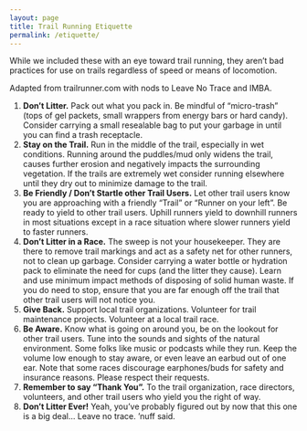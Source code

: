 ```yaml
---
layout: page
title: Trail Running Etiquette
permalink: /etiquette/
---
```

While we included these with an eye toward trail running, they aren’t bad practices for use on trails regardless of speed or means of locomotion.

Adapted from trailrunner.com with nods to Leave No Trace and IMBA.

1. **Don’t Litter.**
Pack out what you pack in.
Be mindful of “micro-trash” (tops of gel packets, small wrappers from energy bars or hard candy).
Consider carrying a small resealable bag to put your garbage in until you can find a trash receptacle.
2. **Stay on the Trail.**
Run in the middle of the trail, especially in wet conditions.
Running around the puddles/mud only widens the trail, causes further erosion and negatively impacts the surrounding vegetation.
If the trails are extremely wet consider running elsewhere until they dry out to minimize damage to the trail.
3. **Be Friendly / Don’t Startle other Trail Users.**
Let other trail users know you are approaching with a friendly “Trail” or “Runner on your left”.
Be ready to yield to other trail users. Uphill runners yield to downhill runners in most situations except in a race situation where slower runners yield to faster runners.
4. **Don’t Litter in a Race.**
The sweep is not your housekeeper. They are there to remove trail markings and act as a safety net for other runners, not to clean up garbage.
Consider carrying a water bottle or hydration pack to eliminate the need for cups (and the litter they cause).
Learn and use minimum impact methods of disposing of solid human waste. If you do need to stop, ensure that you are far enough off the trail that other trail users will not notice you.
5. **Give Back.**
Support local trail organizations.
Volunteer for trail maintenance projects.
Volunteer at a local trail race.
6. **Be Aware.**
Know what is going on around you, be on the lookout for other trail users.
Tune into the sounds and sights of the natural environment.
Some folks like music or podcasts while they run. Keep the volume low enough to stay aware, or even leave an earbud out of one ear.
Note that some races discourage earphones/buds for safety and insurance reasons. Please respect their requests.
7. **Remember to say “Thank You”.**
To the trail organization, race directors, volunteers, and other trail users who yield you the right of way.
8. **Don’t Litter Ever!**
Yeah, you’ve probably figured out by now that this one is a big deal…
Leave no trace. ’nuff said.
